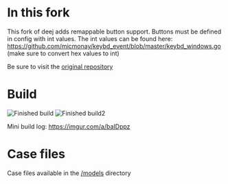 # In this fork

This fork of deej adds remappable button support. Buttons must be defined in config with int values. The int values can be found here: https://github.com/micmonay/keybd_event/blob/master/keybd_windows.go (make sure to convert hex values to int)

Be sure to visit the [original repository](https://github.com/omriharel/deej)

# Build

![Finished build](https://i.imgur.com/neM2xle.jpg)
![Finished build2](https://i.imgur.com/moRmNFJ.jpg)

Mini build log: https://imgur.com/a/baIDppz

# Case files

Case files available in the [/models](https://github.com/Miodec/deej/tree/master/models) directory
